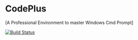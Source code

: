 CodePlus
========
[A Professional Environment to master Windows Cmd Prompt]

[![Build Status](https://travis-ci.org/rbashish/CodePlus.svg?branch=master)](https://travis-ci.org/rbashish/CodePlus)

